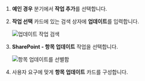 1. **예인 경우** 분기에서 **작업 추가**를 선택합니다.
2. **작업 선택** 카드에 있는 검색 상자에 **업데이트**를 입력합니다.
   
    ![업데이트 작업 검색](includes/media/modern-approvals/search-update-item.png)
3. **SharePoint - 항목 업데이트** 작업을 선택합니다.
   
    ![항목 업데이트를 선별함](includes/media/modern-approvals/select-update-item-yes.png)
4. 사용자 요구에 맞게 **항목 업데이트** 카드를 구성합니다.

